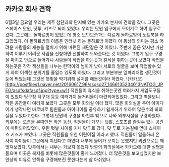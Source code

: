 카카오 회사 견학
---
6월3일 금요일 우리는 제주 첨단과학 단지에 있는 카카오 본사에 견학을 갔다.   그곳은 스페이스 닷원, 닷투, 키즈로 되어 있었다. 우리는 닷원 입구에서 모이기로 하여 입구로 갔다. 그곳에는 돌하르방이 있었는데 평소 보던모습과는 다르게 돌하르방이 노트북을 하고있었다.
이 돌하르방의 이름은 인터넷 하는 돌하르방 이였다 이 동상의 의미는 평소 어려운 사람들의 재능을 펼치기 위해 마련된 재단같은 것 이였다. 주변에 꿈은 있지만 가난하여 이루기 어려운 사람을 신청하면 선발하여 도와준다는 것 이였다. 그렇게 입구 구경을 마치고 안으로 들어가니 사람들이 작업을 하는곳과 휴식을 취하는곳이 보였다 작업을 하는곳은 각각 책상들을 나누는 칸막이의 높이가 낮아 서로의 얼굴을 보며 작업할수 있게 하여 어색한 분위기를 줄일수 있도록 하였다. 그리고 부분부분 잎파리처럼 생긴것이 눈에 띄었는데 그것은 햇빛을 막기위해 설치를 해둔것이라 하였다. 
!(카카오)[http://postfiles1.naver.net/20160617_96/ssoso27_1466135234013NATOG_JPEG/asdfsdafasdf.jpg?type=w1]
직원들이 휴식을 취하는곳엔 여러가지 게임도구들이 있었다 당구장 탁구대 등등 여러가지 놀거리들이 마련되어있었다. 그리고 벽을보니 작은 공간들이 여러개 보였다 그곳은 모두 회의실 이라 했다. 
많은 회의실을 두어 아이디어가 생각나면 바로바로 팀원들과 아이디어를 공유하기 쉽게하기 위하여 많은수의 회의실을 두었다고한다. 그렇데 닷원의 구경을 마친후 밖으로 나와 외부시설을 구경하였다. 외부에는 오름을 본따만든 작은 동산, 직원들이 가꾸는 텃밭, 스포츠를 즐길수 있는 공간이 마련되어있었다. 우린 텃밭 사이를 지나 닷투로 갔다. 닷 투로 가는길에 옆에 스페이스 키즈가 보였다. 그곳은 직원들을 위한 어린이집 이라고 했다. 직원들이 일을하러 온 사이 아이들이 그곳에서 지낸다고 하였다 내부에 들어가 보지는 못했지만 외관으로는 꽤 멋져보였다. 닷투에서는 내부는 가보지 못했다 밖깥의 회의실에서 카카오에 대한 설명을 들으며 이곳은 복지를 비롯해 많은것들이 좋게 느껴졌다. 더 많은것을 보고싶었지만 보안상의 이유로 안쪽을 구경해보진 못한다는게 참 아쉬었다.
